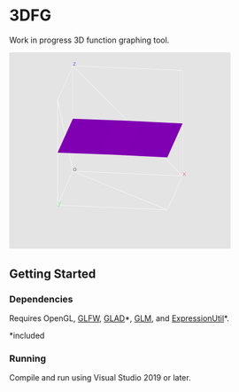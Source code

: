 # 3DFG
Work in progress 3D function graphing tool.

<img src="animation2.gif" alt="Animation" width="400">

## Getting Started
### Dependencies
Requires OpenGL, [GLFW](https://www.glfw.org/), [GLAD](https://glad.dav1d.de/)\*, [GLM](https://glm.g-truc.net/0.9.9/index.html), and [ExpressionUtil](https://github.com/cxcd/Expression-Utility)\*.

\*included

### Running
Compile and run using Visual Studio 2019 or later.

